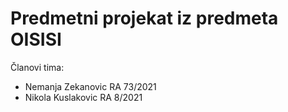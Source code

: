 # Predmetni projekat iz predmeta OISISI

Članovi tima:

* Nemanja Zekanovic RA 73/2021
* Nikola Kuslakovic RA 8/2021
